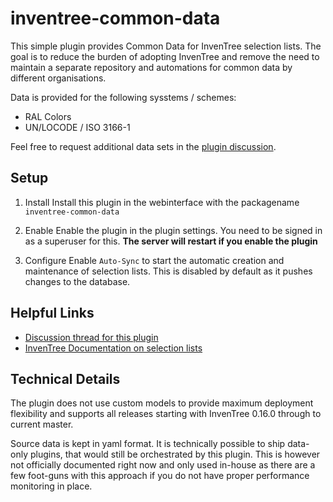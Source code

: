 # inventree-common-data

This simple plugin provides Common Data for InvenTree selection lists.
The goal is to reduce the burden of adopting InvenTree and remove the need to maintain a separate repository and automations for common data by different organisations.

Data is provided for the following sysstems / schemes:
- RAL Colors
- UN/LOCODE / ISO 3166-1

Feel free to request additional data sets in the [plugin discussion](https://talk.invenhost.com/t/plugin-discussion-inventree-common-data/43).

## Setup

1. Install
Install this plugin in the webinterface with the packagename `inventree-common-data`

2. Enable
Enable the plugin in the plugin settings. You need to be signed in as a superuser for this.
**The server will restart if you enable the plugin**

3. Configure
Enable `Auto-Sync` to start the automatic creation and maintenance of selection lists. This is disabled by default as it pushes changes to the database.

## Helpful Links

- [Discussion thread for this plugin](https://talk.invenhost.com/t/plugin-discussion-inventree-common-data/43)
- [InvenTree Documentation on selection lists](https://docs.inventree.org/en/stable/part/parameter/#selection-lists)

## Technical Details

The plugin does not use custom models to provide maximum deployment flexibility and supports all releases starting with InvenTree 0.16.0 through to current master.

Source data is kept in yaml format. It is technically possible to ship data-only plugins, that would still be orchestrated by this plugin. This is however not officially documented right now and only used in-house as there are a few foot-guns with this approach if you do not have proper performance monitoring in place.
